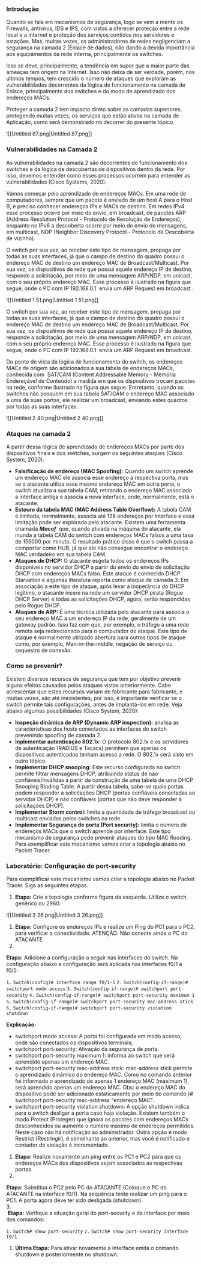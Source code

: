 ### Introdução

Quando se fala em mecanismos de segurança, logo se vem a mente os Firewalls, antivírus, IDS e IPS, com vistas a oferecer proteção entre a rede local e a internet e proteção dos serviços contidos nos servidores e estações. Mas, muitas vezes, os administradores de redes negligenciam a segurança na camada 2 (Enlace de dados), não dando a devida importância aos equipamentos da rede interna, principalmente os switches.

Isso se deve, principalmente, a tendência em supor que a maior parte das ameaças tem origem na Internet. Isso não deixa de ser verdade, porém, nos últimos tempos, tem crescido o número de ataques que exploram as vulnerabilidades decorrentes da lógica de funcionamento na camada de Enlace, principalmente dos switches e do modo de aprendizado dos endereços MACs.

Proteger a camada 2 tem impacto direto sobre as camadas superiores, protegendo muitas vezes, os serviços que estão ativos na camada de Aplicação, como será demonstrado no decorrer do presente tópico.

![[Untitled 87.png|Untitled 87.png]]

### Vulnerabilidades na Camada 2

As vulnerabilidades na camada 2 são decorrentes do funcionamento dos switches e da lógica de descobertas de dispositivos dentro da rede. Por isso, devemos entender como esses processos ocorrem para entender as vulnerabilidades (Cisco Systems, 2020).

Vamos começar pelo aprendizado de endereços MACs. Em uma rede de computadores, sempre que um pacote é enviado de um host A para o Host B, é preciso conhecer endereços IPs e MACs de destino. Em redes IPv4 esse processo ocorre por meio do envio, em broadcast, de pacotes ARP (Address Resolution Protocol - Protocolo de Resolução de Endereços), enquanto no IPv6 a descoberta ocorre por meio do envio de mensagens, em multicast, NDP (Neighbor Discovery Protocol - Protocolo de Descoberta de vizinho).

O switch por sua vez, ao receber este tipo de mensagem, propaga por todas as suas interfaces, já que o campo de destino do quadro possui o endereço MAC de destino um endereço MAC de Broadcast/Multicast. Por sua vez, os dispositivos de rede que possui aquele endereço IP de destino, responde a solicitação, por meio de uma mensagem ARP/NDP, em unicast, com o seu próprio endereço MAC. Esse processo é ilustrado na figura que segue, onde o PC com IP 192.168.0.1  envia um ARP Request em broadcast .

![[Untitled 1 51.png|Untitled 1 51.png]]

O switch por sua vez, ao receber este tipo de mensagem, propaga por todas as suas interfaces, já que o campo de destino do quadro possui o endereço MAC de destino um endereço MAC de Broadcast/Multicast. Por sua vez, os dispositivos de rede que possui aquele endereço IP de destino, responde a solicitação, por meio de uma mensagem ARP/NDP, em unicast, com o seu próprio endereço MAC. Esse processo é ilustrado na figura que segue, onde o PC com IP 192.168.0.1  envia um ARP Request em broadcast.

Do ponto de vista da lógica de funcionamento do switch, os endereços MACs de origem são adicionados a sua tabela de endereços MACs, conhecida com  SAT/CAM (Content Addressable Memory - Memória Endereçável de Conteúdo) a medida em que os dispositivos trocam pacotes na rede, conforme ilustrado na figura que segue. Entretanto, quando os switches não possuem em sua tabela SAT/CAM o endereço MAC associado a uma de suas portas, ele realizar um broadcast, enviando estes quadros por todas as suas interfaces.

![[Untitled 2 40.png|Untitled 2 40.png]]

### Ataques na camada 2

A partir dessa lógica de aprendizado de endereços MACs por parte dos dispositivos finais e dos switches, surgem os seguintes ataques (Cisco System, 2020).

- **Falsificação de endereço (MAC Spoofing):** Quando um switch aprende um endereço MAC ele associa esse endereço a respectiva porta, mas se o atacante utiliza esse mesmo endereço MAC em outra porta, o switch atualiza a sua tabela CAM, retirando o endereço MAC associado a interface antiga e associa a nova interface, onde, normalmente, está o atacante.
- **Estouro da tabela MAC (MAC Address Table Overflow):** A tabela CAM é limitada, normalmente, associa até 128 endereços por interface e essa limitação pode ser explorada pelo atacante. Existem uma ferramenta chamada _**Macof**_  que, quando ativada na máquina do atacante, ela inunda a tabela CAM do switch com endereços MACs falsos a uma taxa de 155000 por minuto. O resultado prático disso é que o switch passa a comportar como HUB, já que ele não consegue encontrar o endereço MAC verdadeiro em sua tabela CAM.
- **Ataques de DHCP:** O atacante esgota todos os endereços IPs disponíveis no servidor DHCP a partir do envio do envio de solicitação DHCP com endereços MACs falso. Este ataque é conhecido DHCP Starvation e algumas literatura reporta como ataque de camada 3. Em associação a este tipo de ataque, após levar a inoperância do DHCP legítimo, o atacante insere na rede um servidor DHCP pirata (Rogue DHCP Server) e todas as solicitações DHCP, agora, serão respondidas pelo Rogue DHCP.
- **Ataques de ARP:** É uma técnica utilizada pelo atacante para associa o seu endereço MAC a um endereço IP da rede, geralmente de um gateway padrão. Isso faz com que, por exemplo, o tráfego a uma rede remota seja redirecionado para o computador do ataque. Este tipo de ataque é normalmente utilizado abertura para outros tipos de ataque como, por exemplo, Man-in-the-middle, negação de serviço ou sequestro de conexão.

### Como se prevenir?

Existem diversos recursos de segurança que tem por objetivo prevenir alguns efeitos causados pelos ataques vistos anteriormente. Cabe acrescentar que estes recursos variam de fabricante para fabricante, e muitas vezes, são até inexistentes, por isso, é importante verificar se o switch permite tais configurações, antes de implantá-los em rede. Veja abaixo algumas possibilidades (Cisco System, 2020):

- **Inspeção dinâmica de ARP (Dynamic ARP inspection):** analisa as características dos hosts conectados as interfaces do switch prevenindo spoofing de camada 2.
- **Inplementar autenticação 802.1x:** O protocolo 802.1x e os servidores de autenticação (RADIUS e Tacacs) permitem que apenas os dispositivos autenticados tenham acesso a rede. O 802.1x será visto em outro tópico.
- **Implementar DHCP snooping:** Este recurso configurado no switch permite filtrar mensagens DHCP, atribuindo status de não confiáveis/inválidas a partir da construção de uma tabela de uma DHCP Snooping Binding Table. A partir dessa tabela, sabe-se quais portas podem responder a solicitações DHCP (portas confiáveis conectadas ao servidor DHCP) e não confiáveis (portas que não deve responder à solicitações DHCP).
- **Implementar Storm control:** limita a quantidade de tráfego broadcast ou multicast enviados pelos switches na rede.
- **Implementar Segurança de porta (Port security):** limita o número de endereços MACs que o switch aprende por interface. Este tipo mecanismo de segurança pode prevenir ataques do tipo MAC flooding. Para exemplificar este mecanismo vamos criar a topologia abaixo no Packet Tracer.

### Laboratório: Configuração do port-security

Para exemplificar este mecanismo vamos criar a topologia abaixo no Packet Tracer. Siga as seguintes etapas.

1. **Etapa:** Crie a topologia conforme figura da esquerda. Utilize o switch genérico ou 2960.

![[Untitled 3 26.png|Untitled 3 26.png]]

1. **Etapa:** Configure os endereços IPs e realize um Ping do PC1 para o PC2, para verificar a conectividade. ATENÇÃO: Não conecte ainda o PC do ATACANTE  
2.  
**Etapa:** Adicione a configuração a seguir nas interfaces do switch. Na configuração abaixo a configuração será aplicada nas interfaces f0/1 a f0/5:

`1.` `Switch(config)# interface range f0/1-5` `2.` `Switch(config-if-range)# switchport mode access` `3.` `Switch(config-if-range)# switchport port-security` `4.` `Switch(config-if-range)# switchport port-security maximum 1` `5.` `Switch(config-if-range)# switchport port-security mac-address stick` `6.` `Switch(config-if-range)# switchport port-security violation shutdown`

**Explicação:**

- switchport mode access: A porta foi configurada em modo acesso, onde são conectados os dispositivos terminais;
- switchport port-security: Ativação da segurança de porta.
- switchport port-security maximum 1: informa ao switch que será aprendido apenas um endereço MAC.
- switchport port-security mac-address stick: mac-address stick permite o aprendizado dinâmico do endereço MAC. Como no comando anterior foi informado o aprendizado de apenas 1 endereço MAC (maximum 1), será aprendido apenas um endereço MAC. Obs: o endereço MAC do dispositivo pode ser adicionado estaticamente por meio do comando )# switchport port-security mac-address "endereço MAC".
- switchport port-security violation shutdown: A opção shutdown indica para o switch desligar a porta caso haja violação. Existem também o modo Protect (Proteger) que ignora os pacotes com endereços MACs desconhecidos ou aumente o número máximo de endereços permitidos. Neste caso não há notificação ao administrador. Outra opção é modo Restrict (Restringir), é semelhante ao anterior, mas você é notificado e contador de violação é incrementado.

1. **Etapa:** Realize novamente um ping entre os PC1 e PC2 para que os endereços MACs dos dispositivos sejam associados as respectivas portas.  
2.  
**Etapa:** Substitua o PC2 pelo PC do ATACANTE (Coloque o PC do ATACANTE na interface f0/1). Na sequência tente realizar um ping para o PC1. A porta agora deve ter sido desligada (shutdown).  
3.  
 **Etapa:** Verifique a situação geral do port-security e da interface por meio dos comandos:

`1.` `Switch# show port-security` `2.` `Switch# show port-security interface f0/1`

1. **Última Etapa:** Para ativar novamente a interface emita o comando shutdown e posteriormente no shutdown.